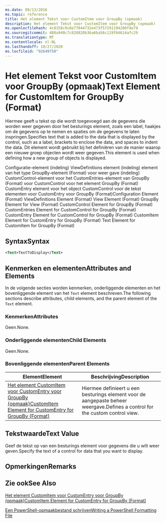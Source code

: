 ```yaml
---
ms.date: 09/13/2016
ms.topic: reference
title: Het element Tekst voor CustomItem voor GroupBy (opmaak)
description: Het element Tekst voor CustomItem voor GroupBy (opmaak)
ms.openlocfilehash: 4c8158c9c8e77044732e473f57291194280f4e79
ms.sourcegitcommit: 488a940c7c828820b36a6ba56c119f64614afc29
ms.translationtype: MT
ms.contentlocale: nl-NL
ms.lasthandoff: 10/27/2020
ms.locfileid: "92649750"
---
```

# <a name="text-element-for-customitem-for-groupby-format"></a><span data-ttu-id="19910-103">Het element Tekst voor CustomItem voor GroupBy (opmaak)</span><span class="sxs-lookup"><span data-stu-id="19910-103">Text Element for CustomItem for GroupBy (Format)</span></span>

<span data-ttu-id="19910-104">Hiermee geeft u tekst op die wordt toegevoegd aan de gegevens die worden weer gegeven door het besturings element, zoals een label, haakjes om de gegevens op te nemen en spaties om de gegevens te laten inspringen.</span><span class="sxs-lookup"><span data-stu-id="19910-104">Specifies text that is added to the data that is displayed by the control, such as a label, brackets to enclose the data, and spaces to indent the data.</span></span> <span data-ttu-id="19910-105">Dit element wordt gebruikt bij het definiëren van de manier waarop een nieuwe groep objecten wordt weer gegeven.</span><span class="sxs-lookup"><span data-stu-id="19910-105">This element is used when defining how a new group of objects is displayed.</span></span>

<span data-ttu-id="19910-106">Configuratie-element (indeling) ViewDefinitions element (indeling) element van het type GroupBy-element (Format) voor weer gave (indeling) CustomControl-element voor het CustomEntries-element van GroupBy (Format) voor CustomControl voor het element GroupBy (Format) CustomEntry element voor het object CustomControl voor de tekst elementen voor CustomEntry voor GroupBy (Format)</span><span class="sxs-lookup"><span data-stu-id="19910-106">Configuration Element (Format) ViewDefinitions Element (Format) View Element (Format) GroupBy Element for View (Format) CustomControl Element for GroupBy (Format) CustomEntries Element for CustomControl for GroupBy (Format) CustomEntry Element for CustomControl for GroupBy (Format) CustomItem Element for CustomEntry for GroupBy (Format) Text Element for CustomItem for GroupBy (Format)</span></span>

## <a name="syntax"></a><span data-ttu-id="19910-107">Syntax</span><span class="sxs-lookup"><span data-stu-id="19910-107">Syntax</span></span>

```xml
<Text>TextToDisplay</Text>
```

## <a name="attributes-and-elements"></a><span data-ttu-id="19910-108">Kenmerken en elementen</span><span class="sxs-lookup"><span data-stu-id="19910-108">Attributes and Elements</span></span>

<span data-ttu-id="19910-109">In de volgende secties worden kenmerken, onderliggende elementen en het bovenliggende element van het `Text` element beschreven.</span><span class="sxs-lookup"><span data-stu-id="19910-109">The following sections describe attributes, child elements, and the parent element of the `Text` element.</span></span>

### <a name="attributes"></a><span data-ttu-id="19910-110">Kenmerken</span><span class="sxs-lookup"><span data-stu-id="19910-110">Attributes</span></span>

<span data-ttu-id="19910-111">Geen.</span><span class="sxs-lookup"><span data-stu-id="19910-111">None.</span></span>

### <a name="child-elements"></a><span data-ttu-id="19910-112">Onderliggende elementen</span><span class="sxs-lookup"><span data-stu-id="19910-112">Child Elements</span></span>

<span data-ttu-id="19910-113">Geen.</span><span class="sxs-lookup"><span data-stu-id="19910-113">None.</span></span>

### <a name="parent-elements"></a><span data-ttu-id="19910-114">Bovenliggende elementen</span><span class="sxs-lookup"><span data-stu-id="19910-114">Parent Elements</span></span>

|<span data-ttu-id="19910-115">Element</span><span class="sxs-lookup"><span data-stu-id="19910-115">Element</span></span>|<span data-ttu-id="19910-116">Beschrijving</span><span class="sxs-lookup"><span data-stu-id="19910-116">Description</span></span>|
|-------------|-----------------|
|[<span data-ttu-id="19910-117">Het element CustomItem voor CustomEntry voor GroupBy (opmaak)</span><span class="sxs-lookup"><span data-stu-id="19910-117">CustomItem Element for CustomEntry for GroupBy (Format)</span></span>](./customitem-element-for-customentry-for-groupby-format.md)|<span data-ttu-id="19910-118">Hiermee definieert u een besturings element voor de aangepaste beheer weergave.</span><span class="sxs-lookup"><span data-stu-id="19910-118">Defines a control for the custom control view.</span></span>|

## <a name="text-value"></a><span data-ttu-id="19910-119">Tekstwaarde</span><span class="sxs-lookup"><span data-stu-id="19910-119">Text Value</span></span>

<span data-ttu-id="19910-120">Geef de tekst op van een besturings element voor gegevens die u wilt weer geven.</span><span class="sxs-lookup"><span data-stu-id="19910-120">Specify the text of a control for data that you want to display.</span></span>

## <a name="remarks"></a><span data-ttu-id="19910-121">Opmerkingen</span><span class="sxs-lookup"><span data-stu-id="19910-121">Remarks</span></span>

## <a name="see-also"></a><span data-ttu-id="19910-122">Zie ook</span><span class="sxs-lookup"><span data-stu-id="19910-122">See Also</span></span>

[<span data-ttu-id="19910-123">Het element CustomItem voor CustomEntry voor GroupBy (opmaak)</span><span class="sxs-lookup"><span data-stu-id="19910-123">CustomItem Element for CustomEntry for GroupBy (Format)</span></span>](./customitem-element-for-customentry-for-groupby-format.md)

[<span data-ttu-id="19910-124">Een PowerShell-opmaakbestand schrijven</span><span class="sxs-lookup"><span data-stu-id="19910-124">Writing a PowerShell Formatting File</span></span>](./writing-a-powershell-formatting-file.md)
